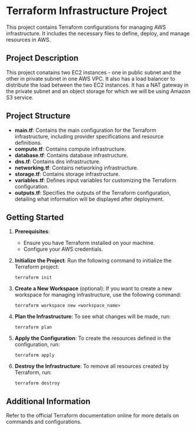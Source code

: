 # Terraform Infrastructure Project

This project contains Terraform configurations for managing AWS infrastructure. It includes the necessary files to define, deploy, and manage resources in AWS.

## Project Description

This project conatains two EC2 instances - one in public subnet and the other in private subnet in one AWS VPC. It also has a load balancer to distribute the load between the two EC2 instances. It has a NAT gateway in the private subnet and an object storage for which we will be using Amazon S3 service.

## Project Structure

- **main.tf**: Contains the main configuration for the Terraform infrastructure, including provider specifications and resource definitions.
- **compute.tf**: Contains compute infrastructure.
- **database.tf**: Contains database infrastructure.
- **dns.tf**: Contains dns infrastructure.
- **networking.tf**: Contains networking infrastructure.
- **storage.tf**: Contains storage infrastructure.
- **variables.tf**: Defines input variables for customizing the Terraform configuration.
- **outputs.tf**: Specifies the outputs of the Terraform configuration, detailing what information will be displayed after deployment.

## Getting Started

1. **Prerequisites**:
   - Ensure you have Terraform installed on your machine.
   - Configure your AWS credentials.

2. **Initialize the Project**:
   Run the following command to initialize the Terraform project:
   ```
   terraform init
   ```

3. **Create a New Workspace** (optional):
   If you want to create a new workspace for managing infrastructure, use the following command:
   ```
   terraform workspace new <workspace_name>
   ```

4. **Plan the Infrastructure**:
   To see what changes will be made, run:
   ```
   terraform plan
   ```

5. **Apply the Configuration**:
   To create the resources defined in the configuration, run:
   ```
   terraform apply
   ```

6. **Destroy the Infrastructure**:
   To remove all resources created by Terraform, run:
   ```
   terraform destroy
   ```

## Additional Information

Refer to the official Terraform documentation online for more details on commands and configurations.